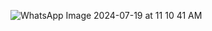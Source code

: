 ![WhatsApp Image 2024-07-19 at 11 10 41 AM](https://github.com/user-attachments/assets/c36d2c51-03b1-4803-beec-51b7674147f7)

